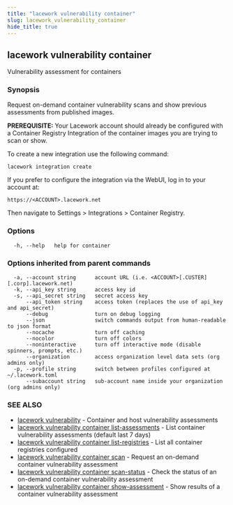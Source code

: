 ```yaml
---
title: "lacework vulnerability container"
slug: lacework_vulnerability_container
hide_title: true
---
```


## lacework vulnerability container

Vulnerability assessment for containers

### Synopsis

Request on-demand container vulnerability scans and show previous assessments
from published images.

**PREREQUISITE:** Your Lacework account should already be configured
with a Container Registry Integration of the container images you are
trying to scan or show.

To create a new integration use the following command:

    lacework integration create

If you prefer to configure the integration via the WebUI, log in to your account at:

    https://<ACCOUNT>.lacework.net

Then navigate to Settings > Integrations > Container Registry.

### Options

```
  -h, --help   help for container
```

### Options inherited from parent commands

```
  -a, --account string      account URL (i.e. <ACCOUNT>[.CUSTER][.corp].lacework.net)
  -k, --api_key string      access key id
  -s, --api_secret string   secret access key
      --api_token string    access token (replaces the use of api_key and api_secret)
      --debug               turn on debug logging
      --json                switch commands output from human-readable to json format
      --nocache             turn off caching
      --nocolor             turn off colors
      --noninteractive      turn off interactive mode (disable spinners, prompts, etc.)
      --organization        access organization level data sets (org admins only)
  -p, --profile string      switch between profiles configured at ~/.lacework.toml
      --subaccount string   sub-account name inside your organization (org admins only)
```

### SEE ALSO

* [lacework vulnerability](lacework_vulnerability.md)	 - Container and host vulnerability assessments
* [lacework vulnerability container list-assessments](lacework_vulnerability_container_list-assessments.md)	 - List container vulnerability assessments (default last 7 days)
* [lacework vulnerability container list-registries](lacework_vulnerability_container_list-registries.md)	 - List all container registries configured
* [lacework vulnerability container scan](lacework_vulnerability_container_scan.md)	 - Request an on-demand container vulnerability assessment
* [lacework vulnerability container scan-status](lacework_vulnerability_container_scan-status.md)	 - Check the status of an on-demand container vulnerability assessment
* [lacework vulnerability container show-assessment](lacework_vulnerability_container_show-assessment.md)	 - Show results of a container vulnerability assessment

